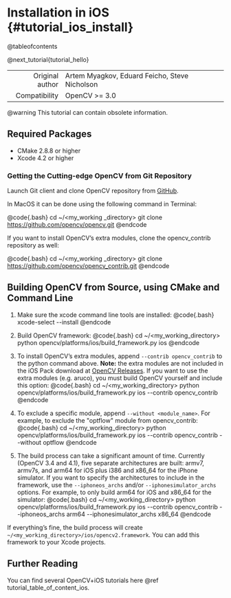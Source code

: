 Installation in iOS {#tutorial_ios_install}
===================

@tableofcontents

@next_tutorial{tutorial_hello}

|    |    |
| -: | :- |
| Original author | Artem Myagkov, Eduard Feicho, Steve Nicholson |
| Compatibility | OpenCV >= 3.0 |

@warning
This tutorial can contain obsolete information.

Required Packages
-----------------

-   CMake 2.8.8 or higher
-   Xcode 4.2 or higher

### Getting the Cutting-edge OpenCV from Git Repository

Launch Git client and clone OpenCV repository from [GitHub](http://github.com/opencv/opencv).

In MacOS it can be done using the following command in Terminal:

@code{.bash}
cd ~/<my_working _directory>
git clone https://github.com/opencv/opencv.git
@endcode

If you want to install OpenCV’s extra modules, clone the opencv_contrib repository as well:

@code{.bash}
cd ~/<my_working _directory>
git clone https://github.com/opencv/opencv_contrib.git
@endcode


Building OpenCV from Source, using CMake and Command Line
---------------------------------------------------------

1.  Make sure the xcode command line tools are installed:
    @code{.bash}
    xcode-select --install
    @endcode

2.  Build OpenCV framework:
    @code{.bash}
    cd ~/<my_working_directory>
    python opencv/platforms/ios/build_framework.py ios
    @endcode

3.  To install OpenCV’s extra modules, append `--contrib opencv_contrib` to the python command above. **Note:** the extra modules are not included in the iOS Pack download at [OpenCV Releases](https://opencv.org/releases/). If you want to use the extra modules (e.g. aruco), you must build OpenCV yourself and include this option:
    @code{.bash}
    cd ~/<my_working_directory>
    python opencv/platforms/ios/build_framework.py ios --contrib opencv_contrib
    @endcode

4.  To exclude a specific module, append `--without <module_name>`. For example, to exclude the "optflow" module from opencv_contrib:
    @code{.bash}
    cd ~/<my_working_directory>
    python opencv/platforms/ios/build_framework.py ios --contrib opencv_contrib --without optflow
    @endcode

5.  The build process can take a significant amount of time. Currently (OpenCV 3.4 and 4.1), five separate architectures are built: armv7, armv7s, and arm64 for iOS plus i386 and x86_64 for the iPhone simulator. If you want to specify the architectures to include in the framework, use the `--iphoneos_archs` and/or `--iphonesimulator_archs` options. For example, to only build arm64 for iOS and x86_64 for the simulator:
    @code{.bash}
    cd ~/<my_working_directory>
    python opencv/platforms/ios/build_framework.py ios --contrib opencv_contrib --iphoneos_archs arm64 --iphonesimulator_archs x86_64
    @endcode

If everything’s fine, the build process will create
`~/<my_working_directory>/ios/opencv2.framework`. You can add this framework to your Xcode projects.

Further Reading
---------------

You can find several OpenCV+iOS tutorials here @ref tutorial_table_of_content_ios.
